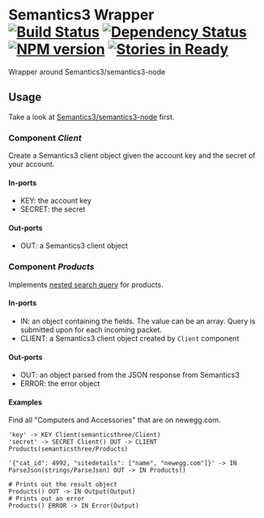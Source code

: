 # Semantics3 Wrapper <br/>[![Build Status](https://secure.travis-ci.org/kenhkan/noflo-semanticsthree.png?branch=master)](http://travis-ci.org/kenhkan/noflo-semanticsthree) [![Dependency Status](https://gemnasium.com/kenhkan/noflo-semanticsthree.png)](https://gemnasium.com/kenhkan/noflo-semanticsthree) [![NPM version](https://badge.fury.io/js/noflo-semanticsthree.png)](http://badge.fury.io/js/noflo-semanticsthree) [![Stories in Ready](https://badge.waffle.io/kenhkan/noflo-semanticsthree.png)](http://waffle.io/kenhkan/noflo-semanticsthree)

Wrapper around Semantics3/semantics3-node

## Usage

Take a look at
[Semantics3/semantics3-node](https://github.com/Semantics3/semantics3-node)
first.

### Component *Client* ###

Create a Semantics3 client object given the account key and the secret
of your account.

#### In-ports

  * KEY: the account key
  * SECRET: the secret

#### Out-ports

  * OUT: a Semantics3 client object

### Component *Products* ###

Implements [nested search
query](https://github.com/Semantics3/semantics3-node#nested-search-query)
for products.

#### In-ports

  * IN: an object containing the fields. The value can be an array.
    Query is submitted upon for each incoming packet.
  * CLIENT: a Semantics3 client object created by `Client` component

#### Out-ports

  * OUT: an object parsed from the JSON response from Semantics3
  * ERROR: the error object

#### Examples

Find all "Computers and Accessories" that are on newegg.com.

    'key' -> KEY Client(semanticsthree/Client)
    'secret' -> SECRET Client() OUT -> CLIENT Products(semanticsthree/Products)

    '{"cat_id": 4992, "sitedetails": ["name", "newegg.com"]}' -> IN ParseJson(strings/ParseJson) OUT -> IN Products()

    # Prints out the result object
    Products() OUT -> IN Output(Output)
    # Prints out an error
    Products() ERROR -> IN Error(Output)
